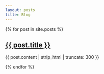 ```yaml
---
layout: posts
title: Blog
---
```


{% for post in site.posts %}
  <article>
    <h1><a href="{{ site.url }}{{ post.url }}" rel="bookmark" title="{{ post.title }}">{{ post.title }}</a></h1>
    <p>{{ post.content | strip_html | truncate: 300 }}</p>
  </article>
{% endfor %}
